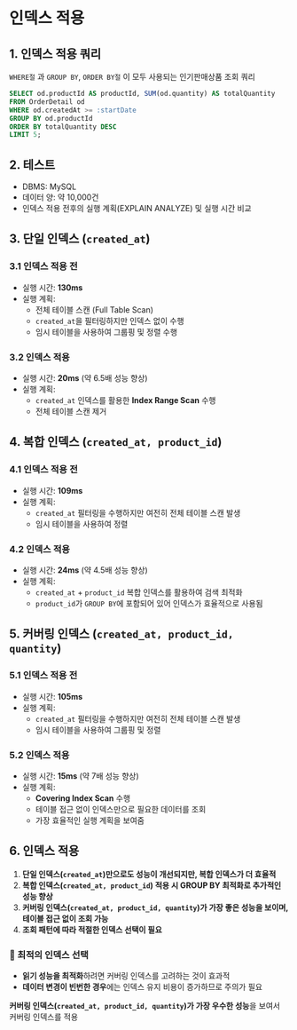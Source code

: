 # 인덱스 적용

## 1. 인덱스 적용 쿼리

`WHERE절` 과 `GROUP BY`, `ORDER BY절` 이 모두 사용되는 인기판매상품 조회 쿼리

```sql
SELECT od.productId AS productId, SUM(od.quantity) AS totalQuantity
FROM OrderDetail od
WHERE od.createdAt >= :startDate
GROUP BY od.productId
ORDER BY totalQuantity DESC
LIMIT 5;
```

## 2. 테스트

- DBMS: MySQL
- 데이터 양: 약 10,000건
- 인덱스 적용 전후의 실행 계획(EXPLAIN ANALYZE) 및 실행 시간 비교

## 3. 단일 인덱스 (`created_at`)

### 3.1 인덱스 적용 전

- 실행 시간: **130ms**
- 실행 계획:
    - 전체 테이블 스캔 (Full Table Scan)
    - `created_at`을 필터링하지만 인덱스 없이 수행
    - 임시 테이블을 사용하여 그룹핑 및 정렬 수행

### 3.2 인덱스 적용

- 실행 시간: **20ms** (약 6.5배 성능 향상)
- 실행 계획:
    - `created_at` 인덱스를 활용한 **Index Range Scan** 수행
    - 전체 테이블 스캔 제거

## 4. 복합 인덱스 (`created_at, product_id`)

### 4.1 인덱스 적용 전

- 실행 시간: **109ms**
- 실행 계획:
    - `created_at` 필터링을 수행하지만 여전히 전체 테이블 스캔 발생
    - 임시 테이블을 사용하여 정렬

### 4.2 인덱스 적용

- 실행 시간: **24ms** (약 4.5배 성능 향상)
- 실행 계획:
    - `created_at` + `product_id` 복합 인덱스를 활용하여 검색 최적화
    - `product_id`가 `GROUP BY`에 포함되어 있어 인덱스가 효율적으로 사용됨

## 5. 커버링 인덱스 (`created_at, product_id, quantity`)

### 5.1 인덱스 적용 전

- 실행 시간: **105ms**
- 실행 계획:
    - `created_at` 필터링을 수행하지만 여전히 전체 테이블 스캔 발생
    - 임시 테이블을 사용하여 그룹핑 및 정렬

### 5.2 인덱스 적용

- 실행 시간: **15ms** (약 7배 성능 향상)
- 실행 계획:
    - **Covering Index Scan** 수행
    - 테이블 접근 없이 인덱스만으로 필요한 데이터를 조회
    - 가장 효율적인 실행 계획을 보여줌

## 6. 인덱스 적용

1. **단일 인덱스(`created_at`)만으로도 성능이 개선되지만, 복합 인덱스가 더 효율적**
2. **복합 인덱스(`created_at, product_id`) 적용 시 GROUP BY 최적화로 추가적인 성능 향상**
3. **커버링 인덱스(`created_at, product_id, quantity`)가 가장 좋은 성능을 보이며, 테이블 접근 없이 조회 가능**
4. **조회 패턴에 따라 적절한 인덱스 선택이 필요**

### 📌 최적의 인덱스 선택

- **읽기 성능을 최적화**하려면 커버링 인덱스를 고려하는 것이 효과적
- **데이터 변경이 빈번한 경우**에는 인덱스 유지 비용이 증가하므로 주의가 필요

**커버링 인덱스(`created_at, product_id, quantity`)가 가장 우수한 성능**을 보여서 커버링 인덱스를 적용